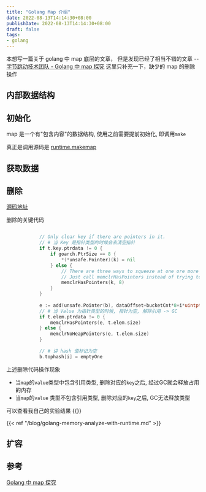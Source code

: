 ```yaml
---
title: "Golang Map 介绍"
date: 2022-08-13T14:14:30+08:00
publishDate: 2022-08-13T14:14:30+08:00
draft: false
tags:
- golang
---
```


本想写一篇关于 golang 中 map 底层的文章， 但是发现已经了相当不错的文章 -- 
[字节跳动技术团队 - Golang 中 map 探究](https://mp.weixin.qq.com/s/UT8tydajjOUJkfc-Brcblw) 
这里只补充一下，缺少的 map 的删除操作

## 内部数据结构

## 初始化

map 是一个有"包含内容"的数据结构, 使用之前需要提前初始化, 即调用`make`

真正是调用源码是 [runtime.makemap](https://cs.opensource.google/go/go/+/master:src/runtime/map.go;l=283;bpv=1;bpt=1?q=makemap&ss=go%2Fgo)
## 获取数据


## 删除

[源码地址](https://cs.opensource.google/go/go/+/master:src/runtime/map_fast64.go;drc=3e5c2c155645ebaed62e4481430c455045b0fff5;bpv=1;bpt=1;l=273?q=mapdelete_fast64&ss=go%2Fgo)

删除的关键代码
``` go 

			// Only clear key if there are pointers in it.
			// # 当 Key 是指针类型的时候会去清空指针
			if t.key.ptrdata != 0 {
				if goarch.PtrSize == 8 {
					*(*unsafe.Pointer)(k) = nil
				} else {
					// There are three ways to squeeze at one ore more 32 bit pointers into 64 bits.
					// Just call memclrHasPointers instead of trying to handle all cases here.
					memclrHasPointers(k, 8)
				}
			}
			
			e := add(unsafe.Pointer(b), dataOffset+bucketCnt*8+i*uintptr(t.elemsize))
			// # 当 Value 为指针类型的时候, 指针为空, 解除引用 -> GC
			if t.elem.ptrdata != 0 {
				memclrHasPointers(e, t.elem.size)
			} else {
				memclrNoHeapPointers(e, t.elem.size)
			}
		
			// # 讲 hash 值标记为空
			b.tophash[i] = emptyOne
```

上述删除代码操作现象

- 当`map`的`value`类型中包含引用类型, 删除对应的`key`之后, 经过GC就会释放占用的内存
- 当`map`的`value` 类型不包含引用类型, 删除对应的`key`之后, GC无法释放类型

可以查看我自己的实验结果 {{}}

{{< ref "/blog/golang-memory-analyze-with-runtime.md" >}}

## 扩容

## 参考
[Golang 中 map 探究](https://mp.weixin.qq.com/s/UT8tydajjOUJkfc-Brcblw)
